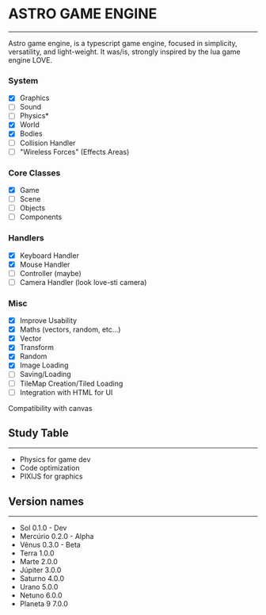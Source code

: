 # ASTRO GAME ENGINE
-------------------

Astro game engine, is a typescript game engine, focused in simplicity, versatility, and light-weight.
It was/is, strongly inspired by the lua game engine LOVE.

### System
- [x] Graphics
- [ ] Sound
- [ ] Physics*
- [x] World
- [x] Bodies
- [ ] Collision Handler
- [ ] "Wireless Forces" (Effects Areas)

### Core Classes
- [x] Game
- [ ] Scene
- [ ] Objects
- [ ] Components

### Handlers
- [x] Keyboard Handler
- [x] Mouse Handler
- [ ] Controller (maybe)
- [ ] Camera Handler (look love-sti camera)

### Misc
- [x] Improve Usability
- [x] Maths (vectors, random, etc...)
- [x] Vector
- [x] Transform
- [x] Random
- [x] Image Loading
- [ ] Saving/Loading
- [ ] TileMap Creation/Tiled Loading
- [ ] Integration with HTML for UI

Compatibility with canvas

## Study Table
--------------

- Physics for game dev
- Code optimization
- PIXIJS for graphics

## Version names
----------------

- Sol           0.1.0 - Dev
- Mercúrio      0.2.0 - Alpha
- Vênus         0.3.0 - Beta
- Terra         1.0.0
- Marte         2.0.0
- Júpiter       3.0.0
- Saturno       4.0.0
- Urano         5.0.0
- Netuno        6.0.0
- Planeta 9     7.0.0